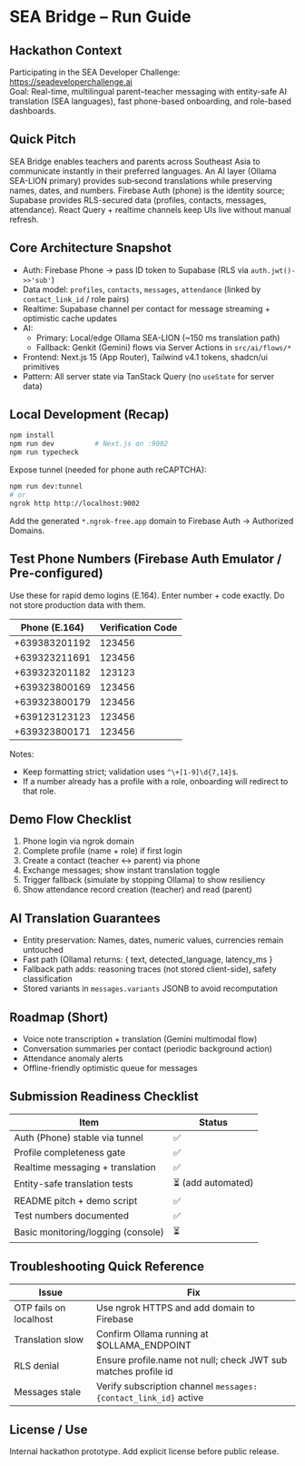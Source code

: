 # SEA Bridge – Run Guide

## Hackathon Context

Participating in the SEA Developer Challenge: https://seadeveloperchallenge.ai  
Goal: Real-time, multilingual parent–teacher messaging with entity-safe AI translation (SEA languages), fast phone-based onboarding, and role-based dashboards.

## Quick Pitch

SEA Bridge enables teachers and parents across Southeast Asia to communicate instantly in their preferred languages. An AI layer (Ollama SEA-LION primary) provides sub‑second translations while preserving names, dates, and numbers. Firebase Auth (phone) is the identity source; Supabase provides RLS-secured data (profiles, contacts, messages, attendance). React Query + realtime channels keep UIs live without manual refresh.

## Core Architecture Snapshot

- Auth: Firebase Phone → pass ID token to Supabase (RLS via `auth.jwt()->>'sub'`)
- Data model: `profiles`, `contacts`, `messages`, `attendance` (linked by `contact_link_id` / role pairs)
- Realtime: Supabase channel per contact for message streaming + optimistic cache updates
- AI:
  - Primary: Local/edge Ollama SEA-LION (~150 ms translation path)
  - Fallback: Genkit (Gemini) flows via Server Actions in `src/ai/flows/*`
- Frontend: Next.js 15 (App Router), Tailwind v4.1 tokens, shadcn/ui primitives
- Pattern: All server state via TanStack Query (no `useState` for server data)

## Local Development (Recap)

```bash
npm install
npm run dev          # Next.js on :9002
npm run typecheck
```

Expose tunnel (needed for phone auth reCAPTCHA):
```bash
npm run dev:tunnel
# or
ngrok http http://localhost:9002
```
Add the generated `*.ngrok-free.app` domain to Firebase Auth → Authorized Domains.

## Test Phone Numbers (Firebase Auth Emulator / Pre-configured)

Use these for rapid demo logins (E.164). Enter number + code exactly. Do not store production data with them.

| Phone (E.164)    | Verification Code |
| ---------------- | ----------------- |
| +639383201192    | 123456            |
| +639323211691    | 123456            |
| +639323201182    | 123123            |
| +639323800169    | 123456            |
| +639323800179    | 123456            |
| +639123123123    | 123456            |
| +639323800171    | 123456            |

Notes:
- Keep formatting strict; validation uses `^\+[1-9]\d{7,14}$`.
- If a number already has a profile with a role, onboarding will redirect to that role.

## Demo Flow Checklist

1. Phone login via ngrok domain
2. Complete profile (name + role) if first login
3. Create a contact (teacher ↔ parent) via phone
4. Exchange messages; show instant translation toggle
5. Trigger fallback (simulate by stopping Ollama) to show resiliency
6. Show attendance record creation (teacher) and read (parent)

## AI Translation Guarantees

- Entity preservation: Names, dates, numeric values, currencies remain untouched
- Fast path (Ollama) returns: { text, detected_language, latency_ms }
- Fallback path adds: reasoning traces (not stored client-side), safety classification
- Stored variants in `messages.variants` JSONB to avoid recomputation

## Roadmap (Short)

- Voice note transcription + translation (Gemini multimodal flow)
- Conversation summaries per contact (periodic background action)
- Attendance anomaly alerts
- Offline-friendly optimistic queue for messages

## Submission Readiness Checklist

| Item | Status |
| ---- | ------ |
| Auth (Phone) stable via tunnel | ✅ |
| Profile completeness gate | ✅ |
| Realtime messaging + translation | ✅ |
| Entity-safe translation tests | ⏳ (add automated) |
| README pitch + demo script | ✅ |
| Test numbers documented | ✅ |
| Basic monitoring/logging (console) | ⏳ |

## Troubleshooting Quick Reference

| Issue | Fix |
| ----- | --- |
| OTP fails on localhost | Use ngrok HTTPS and add domain to Firebase |
| Translation slow | Confirm Ollama running at $OLLAMA_ENDPOINT |
| RLS denial | Ensure profile.name not null; check JWT sub matches profile id |
| Messages stale | Verify subscription channel `messages:{contact_link_id}` active |

## License / Use

Internal hackathon prototype. Add explicit license before public release.
